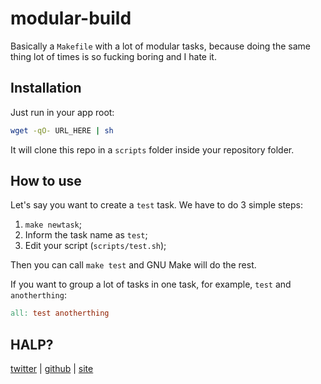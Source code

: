 # modular-build

Basically a `Makefile` with a lot of modular tasks, because doing the same
thing lot of times is so fucking boring and I hate it.

## Installation

Just run in your app root:

```sh
wget -qO- URL_HERE | sh
```

It will clone this repo in a `scripts` folder inside your repository folder.

## How to use

Let's say you want to create a `test` task. We have to do 3 simple steps:

1. `make newtask`;
1. Inform the task name as `test`;
1. Edit your script (`scripts/test.sh`);

Then you can call `make test` and GNU Make will do the rest.

If you want to group a lot of tasks in one task, for example, `test` and
`anotherthing`:

```Makefile
all: test anotherthing
```

## HALP?

[twitter](http://twitter.com/caarlos0) |
[github](http://github.com/caarlos0) |
[site](http://carlosbecker.com)


